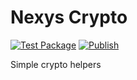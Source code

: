 # Nexys Crypto

[![Test Package](https://github.com/nexys-system/crypto/actions/workflows/test.yml/badge.svg)](https://github.com/nexys-system/crypto/actions/workflows/test.yml)
[![Publish](https://github.com/nexys-system/crypto/actions/workflows/publish.yml/badge.svg)](https://github.com/nexys-system/crypto/actions/workflows/publish.yml)

Simple crypto helpers

